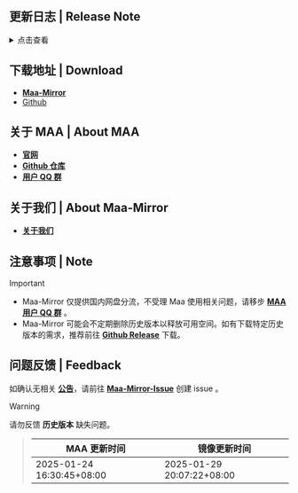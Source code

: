 ## 更新日志 | Release Note
<details>

<summary>点击查看</summary>

### 停不下来了 | Highlight

* Base navigation fixes for the overseas clients

### 新增 | New

* 繁中服更新活動導航"懷黍離" (#11592)  By XuQingTW

### 修复 | Fix

* 繁中服-生息演算中，完成生存週期畫面、大地圖畫面卡住 (#11649)  By momomochi987
* 繁中服 生息演算讀檔畫面卡住 (#11646)  By momomochi987
* 基建修复4 识别不到缩小状态下的后两个宿舍  By ABA2396
* 38c8dd8 68357b9 modified base tasks in Official. Global needs custom ROI to work  By Constrat
* 380bf68 modified Base Infrast Siege for all clients. Reverting for global and co.  By Constrat

### 文档 | Docs

* README 移除 MaaX，更换前端仓库地址 (#11636)  By Rbqwow

### 其他 | Other

* 補上繁中服的加工站、訓練室相關內容 (#11648)  By momomochi987
* 调整基建宿舍阈值  By ABA2396
* 调整基建发电站阈值  By ABA2396

**Full Changelog**: [v5.12.2 -> v5.12.3](https://github.com/MaaAssistantArknights/MaaAssistantArknights/compare/v5.12.2...v5.12.3)


</details>

## 下载地址 | Download
- **[Maa-Mirror](https://mmirror.top/download.html)**
- [Github](https://github.com/MaaAssistantArknights/MaaAssistantArknights/releases/v5.12.3)

## 关于 MAA | About MAA
- **[官网](https://maa.plus)**
- **[Github 仓库](https://github.com/MaaAssistantArknights/MaaAssistantArknights)**
- **[用户 QQ 群](https://ota.maa.plus/MaaAssistantArknights/api/qqgroup)**

## 关于我们 | About Maa-Mirror
- **[关于我们](https://www.mmirror.top/about.html)**

## 注意事项 | Note
> [!IMPORTANT]
> - Maa-Mirror 仅提供国内网盘分流，不受理 Maa 使用相关问题，请移步 **[MAA 用户 QQ 群](https://ota.maa.plus/MaaAssistantArknights/api/qqgroup)** 。
> - Maa-Mirror 可能会不定期删除历史版本以释放可用空间。如有下载特定历史版本的需求，推荐前往 **[Github Release](https://github.com/MaaAssistantArknights/MaaAssistantArknights/releases)** 下载。

## 问题反馈 | Feedback
如确认无相关 **[公告](https://mmirror.top/post/gong-gao.html)**，请前往 **[Maa-Mirror-Issue](https://github.com/weinibuliu/Maa-Mirror-Issue/issues)** 创建 issue 。
> [!WARNING]
> 请勿反馈 **历史版本** 缺失问题。

> MAA 更新时间 | 镜像更新时间
> --- | ---
> 2025-01-24 16:30:45+08:00 | 2025-01-29 20:07:22+08:00
